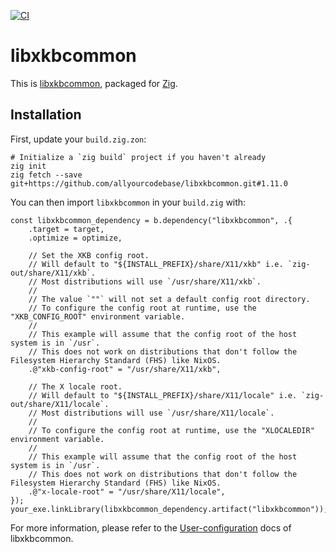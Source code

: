 [![CI](https://github.com/allyourcodebase/libxkbcommon/actions/workflows/ci.yaml/badge.svg)](https://github.com/allyourcodebase/libxkbcommon/actions)

# libxkbcommon

This is [libxkbcommon](https://github.com/xkbcommon/libxkbcommon), packaged for [Zig](https://ziglang.org/).

## Installation

First, update your `build.zig.zon`:

```
# Initialize a `zig build` project if you haven't already
zig init
zig fetch --save git+https://github.com/allyourcodebase/libxkbcommon.git#1.11.0
```

You can then import `libxkbcommon` in your `build.zig` with:

```zig
const libxkbcommon_dependency = b.dependency("libxkbcommon", .{
    .target = target,
    .optimize = optimize,

    // Set the XKB config root.
    // Will default to "${INSTALL_PREFIX}/share/X11/xkb" i.e. `zig-out/share/X11/xkb`.
    // Most distributions will use `/usr/share/X11/xkb`.
    //
    // The value `""` will not set a default config root directory.
    // To configure the config root at runtime, use the "XKB_CONFIG_ROOT" environment variable.
    //
    // This example will assume that the config root of the host system is in `/usr`.
    // This does not work on distributions that don't follow the Filesystem Hierarchy Standard (FHS) like NixOS.
    .@"xkb-config-root" = "/usr/share/X11/xkb",

    // The X locale root.
    // Will default to "${INSTALL_PREFIX}/share/X11/locale" i.e. `zig-out/share/X11/locale`.
    // Most distributions will use `/usr/share/X11/locale`.
    //
    // To configure the config root at runtime, use the "XLOCALEDIR" environment variable.
    //
    // This example will assume that the config root of the host system is in `/usr`.
    // This does not work on distributions that don't follow the Filesystem Hierarchy Standard (FHS) like NixOS.
    .@"x-locale-root" = "/usr/share/X11/locale",
});
your_exe.linkLibrary(libxkbcommon_dependency.artifact("libxkbcommon"));
```

For more information, please refer to the [User-configuration](https://github.com/xkbcommon/libxkbcommon/blob/master/doc/user-configuration.md) docs of libxkbcommon.
